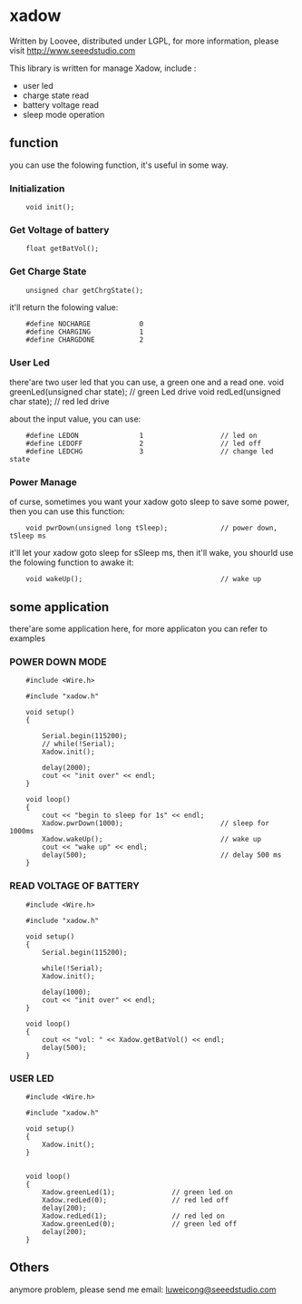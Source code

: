 xadow
========================================================================================================

Written by Loovee, distributed under LGPL, for more information, please visit http://www.seeedstudio.com

This library is written for manage Xadow, include :

* user led
* charge state read
* battery voltage read
* sleep mode operation

function
-------------------------------------------------------------------------------------------------------------------
you can use the folowing function, it's useful in some way.

### Initialization
		void init();

### Get Voltage of battery
		float getBatVol();

### Get Charge State
		unsigned char getChrgState(); 

it'll return the folowing value:

		#define NOCHARGE            0
		#define CHARGING            1
		#define CHARGDONE           2
		
### User Led
there'are two user led that you can use, a green one and a read one.
		void greenLed(unsigned char state);	// green Led drive
		void redLed(unsigned char state);   		// red led drive
		
about the input value, you can use:

		#define LEDON               1               	// led on
		#define LEDOFF              2               	// led off
		#define LEDCHG              3               	// change led state		

### Power Manage
of curse, sometimes you want your xadow goto sleep to save some power, then you can use this function:

		void pwrDown(unsigned long tSleep);             // power down, tSleep ms

it'll let your xadow goto sleep for sSleep ms, then it'll wake, you shourld use the folowing function to awake it:

		void wakeUp();                                  // wake up


some application
-------------------------------------------------------------------------------------------------------------------
there'are some application here, for more applicaton you can refer to examples

### POWER DOWN MODE

		#include <Wire.h>

		#include "xadow.h"

		void setup()
		{

			Serial.begin(115200);
			// while(!Serial);
			Xadow.init();
			
			delay(2000);
			cout << "init over" << endl;
		}

		void loop()
		{
			cout << "begin to sleep for 1s" << endl;
			Xadow.pwrDown(1000);                        // sleep for 1000ms
			Xadow.wakeUp();                             // wake up
			cout << "wake up" << endl;
			delay(500);                                 // delay 500 ms
		}


### READ VOLTAGE OF BATTERY

		#include <Wire.h>

		#include "xadow.h"

		void setup()
		{
			Serial.begin(115200);
			
			while(!Serial);
			Xadow.init();
			
			delay(1000);
			cout << "init over" << endl;
		}

		void loop()
		{
			cout << "vol: " << Xadow.getBatVol() << endl;
			delay(500);
		}

### USER LED

		#include <Wire.h>

		#include "xadow.h"

		void setup()
		{
			Xadow.init();
		}


		void loop()
		{
			Xadow.greenLed(1);              // green led on
			Xadow.redLed(0);                // red led off
			delay(200);
			Xadow.redLed(1);                // red led on
			Xadow.greenLed(0);              // green led off
			delay(200);
		}
		

Others
--------------------------------------------------------------------

anymore problem, please send me email: luweicong@seeedstudio.com
